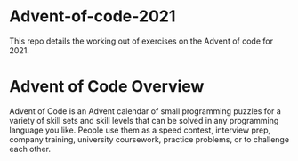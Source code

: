 # Advent-of-code-2021
This repo details the working out of exercises on the Advent of code for 2021. 

# Advent of Code Overview
Advent of Code is an Advent calendar of small programming puzzles for a variety of skill sets and skill levels that can be solved in any programming language you like. People use them as a speed contest, interview prep, company training, university coursework, practice problems, or to challenge each other.
